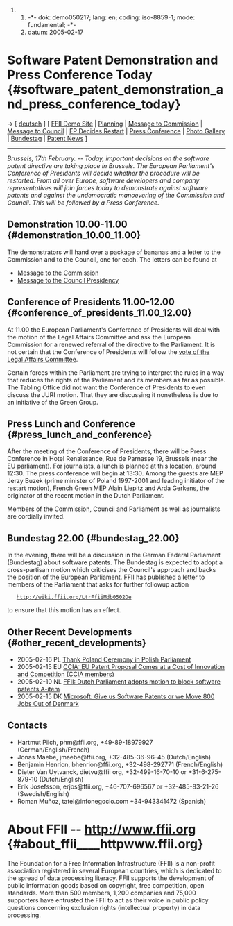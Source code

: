1.  1.  -\*- dok: demo050217; lang: en; coding: iso-8859-1; mode:
        fundamental; -\*-
    2.  datum: 2005-02-17

# Software Patent Demonstration and Press Conference Today {#software_patent_demonstration_and_press_conference_today}

-\> \[ [ deutsch](Demo050217De "wikilink") \] \[ [FFII Demo
Site](http://demo.ffii.org/demo0502/ "wikilink") \|
[Planning](http://mm.ffii.org/Demo050217En "wikilink") \| [ Message to
Commission](LtrFfiiCec050217En "wikilink") \| [ Message to
Council](LtrFfiiCons050217En "wikilink") \| [ EP Decides
Restart](Restart050217En "wikilink") \| [ Press
Conference](Pres050217En "wikilink") \| [Photo
Gallery](http://gallery.dhcp42.de/Bxl0502 "wikilink") \| [
Bundestag](Bundestag050217En "wikilink") \| [ Patent
News](SwpatcninoEn "wikilink") \]

------------------------------------------------------------------------

*Brussels, 17th February. \-- Today, important decisions on the software
patent directive are taking place in Brussels. The European
Parliament\'s Conference of Presidents will decide whether the procedure
will be restarted. From all over Europe, software developers and company
representatives will join forces today to demonstrate against software
patents and against the undemocratic manoevering of the Commission and
Council. This will be followed by a Press Conference.*

## Demonstration 10.00-11.00 {#demonstration_10.00_11.00}

The demonstrators will hand over a package of bananas and a letter to
the Commission and to the Council, one for each. The letters can be
found at

-   [Message to the
    Commission](http://wiki.ffii.org/LtrFfiiCec050217En "wikilink")
-   [Message to the Council
    Presidency](http://wiki.ffii.org/LtrFfiiCons050217En "wikilink")

## Conference of Presidents 11.00-12.00 {#conference_of_presidents_11.00_12.00}

At 11.00 the European Parliament\'s Conference of Presidents will deal
with the motion of the Legal Affairs Committee and ask the European
Commission for a renewed referral of the directive to the Parliament. It
is not certain that the Conference of Presidents will follow the [vote
of the Legal Affairs
Committee](http://wiki.ffii.org/Restart050202En "wikilink").

Certain forces within the Parliament are trying to interpret the rules
in a way that reduces the rights of the Parliament and its members as
far as possible. The Tabling Office did not want the Conference of
Presidents to even discuss the JURI motion. That they are discussing it
nonetheless is due to an initiative of the Green Group.

## Press Lunch and Conference {#press_lunch_and_conference}

After the meeting of the Conference of Presidents, there will be Press
Conference in Hotel Renaissance, Rue de Parnasse 19, Brussels (near the
EU parliament). For journalists, a lunch is planned at this location,
around 12:30. The press conference will begin at 13:30. Among the guests
are MEP Jerzy Buzek (prime minister of Poland 1997-2001 and leading
initiator of the restart motion), French Green MEP Alain Liepitz and
Arda Gerkens, the originator of the recent motion in the Dutch
Parliament.

Members of the Commission, Council and Parliament as well as journalists
are cordially invited.

## Bundestag 22.00 {#bundestag_22.00}

In the evening, there will be a discussion in the German Federal
Parliament (Bundestag) about software patents. The Bundestag is expected
to adopt a cross-partisan motion which criticises the Council\'s
approach and backs the position of the European Parliament. FFII has
published a letter to members of the Parliament that asks for further
followup action

`   `[`http://wiki.ffii.org/LtrFfiiMdb0502De`](http://wiki.ffii.org/LtrFfiiMdb0502De)

to ensure that this motion has an effect.

## Other Recent Developments {#other_recent_developments}

-   2005-02-16 PL [ Thank Poland Ceremony in Polish
    Parliament](Sejm050216En "wikilink")
-   2005-02-15 EU [CCIA: EU Patent Proposal Comes at a Cost of
    Innovation and
    Competition](http://ccianet.org/modules.php?op=modload&name=News&file=article&sid=584&mode=thread&order=0&thold=0 "wikilink")
    ([CCIA
    members](http://ccianet.org/modules.php?op=modload&name=Members_List&file=index "wikilink"))
-   2005-02-10 NL [ FFII: Dutch Parliament adopts motion to block
    software patents A-item](NlVot050210En "wikilink")
-   2005-02-15 DK [ Microsoft: Give us Software Patents or we Move 800
    Jobs Out of Denmark](Navision050215En "wikilink")

## Contacts

-   Hartmut Pilch, phm\@ffii.org, +49-89-18979927
    (German/English/French)
-   Jonas Maebe, jmaebe\@ffii.org, +32-485-36-96-45 (Dutch/English)
-   Benjamin Henrion, bhenrion\@ffii.org, +32-498-292771
    (French/English)
-   Dieter Van Uytvanck, dietvu\@ffii org, +32-499-16-70-10 or
    +31-6-275-879-10 (Dutch/English)
-   Erik Josefsson, erjos\@ffii.org, +46-707-696567 or +32-485-83-21-26
    (Swedish/English)
-   Roman Muñoz, tatel\@infonegocio.com +34-943341472 (Spanish)

# About FFII \-- <http://www.ffii.org> {#about_ffii____httpwww.ffii.org}

The Foundation for a Free Information Infrastructure (FFII) is a
non-profit association registered in several European countries, which
is dedicated to the spread of data processing literacy. FFII supports
the development of public information goods based on copyright, free
competition, open standards. More than 500 members, 1,200 companies and
75,000 supporters have entrusted the FFII to act as their voice in
public policy questions concerning exclusion rights (intellectual
property) in data processing.
